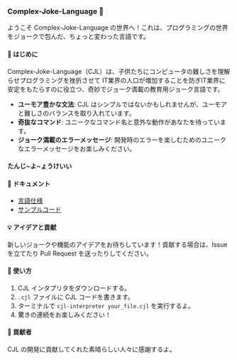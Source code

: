 ### Complex-Joke-Language 🤪

ようこそ Complex-Joke-Language の世界へ！これは、プログラミングの世界をジョークで包んだ、ちょっと変わった言語です。

#### 🚀 はじめに

Complex-Joke-Language（CJL）は、子供たちにコンピュータの難しさを理解らせプログラミングを挫折させて
IT業界の人口が増加することを防ぎIT業界に安定をもたらすのに役立つ、奇妙でジョーク満載の教育用ジョーク言語です。

- **ユーモア豊かな文法**: CJL はシンプルではないかもしれませんが、ユーモアと難しさのバランスを取り入れています。
- **奇抜なコマンド**: ユニークなコマンド名と意外な動作があなたを待っています。
- **ジョーク満載のエラーメッセージ**: 開発時のエラーを楽しむためのユニークなエラーメッセージをお楽しみください。

#### たんじ~よ~ょうけいい


#### 📖 ドキュメント

- [言語仕様](link_to_spec)
- [サンプルコード](link_to_samples)

#### 💡 アイデアと貢献

新しいジョークや機能のアイデアをお待ちしています！貢献する場合は、Issue を立てたり Pull Request を送ったりしてください。

#### 🤖 使い方

1. CJL インタプリタをダウンロードする。
2. `.cjl` ファイルに CJL コードを書きます。
3. ターミナルで `cjl-interpreter your_file.cjl` を実行するよ。
4. 驚きの連続をお楽しみください！

#### 🎉 貢献者

CJL の開発に貢献してくれた素晴らしい人々に感謝するよ。

